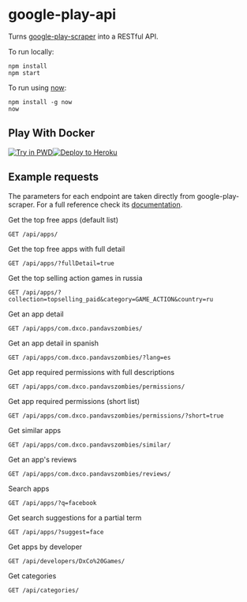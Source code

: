 # google-play-api

Turns [google-play-scraper](https://github.com/facundoolano/google-play-scraper/) into a RESTful API.

To run locally:

```
npm install
npm start
```

To run using [now](https://zeit.co/now/):

```
npm install -g now
now
```

## Play With Docker

[![Try in PWD](https://raw.githubusercontent.com/play-with-docker/stacks/master/assets/images/button.png)](https://labs.play-with-docker.com/?stack=https://gist.githubusercontent.com/srikanthlogic/49d3dd76cf1117f775fdc5c9746cd091/raw/8593bfa6b15036616147e8f672ecb558fcf87fc6/docker-compose.yml)[![Deploy to Heroku](https://deploy-button.herokuapp.com/deploy.png)](https://deploy-button.herokuapp.com/deploy/facundoolano/google-play-api)

## Example requests

The parameters for each endpoint are taken directly from google-play-scraper. For a full reference check its [documentation](https://github.com/facundoolano/google-play-scraper/#usage).

Get the top free apps (default list)
```http
GET /api/apps/
```

Get the top free apps with full detail

```http
GET /api/apps/?fullDetail=true
```

Get the top selling action games in russia

```http
GET /api/apps/?collection=topselling_paid&category=GAME_ACTION&country=ru
```

Get an app detail

```http
GET /api/apps/com.dxco.pandavszombies/
```

Get an app detail in spanish

```http
GET /api/apps/com.dxco.pandavszombies/?lang=es
```

Get app required permissions with full descriptions

```http
GET /api/apps/com.dxco.pandavszombies/permissions/
```

Get app required permissions (short list)

```http
GET /api/apps/com.dxco.pandavszombies/permissions/?short=true
```

Get similar apps

```http
GET /api/apps/com.dxco.pandavszombies/similar/
```

Get an app's reviews

```http
GET /api/apps/com.dxco.pandavszombies/reviews/
```

Search apps

```http
GET /api/apps/?q=facebook
```

Get search suggestions for a partial term

```http
GET /api/apps/?suggest=face
```

Get apps by developer

```http
GET /api/developers/DxCo%20Games/
```

Get categories
```http
GET /api/categories/
```